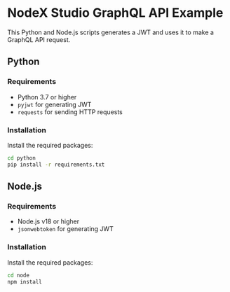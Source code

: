 # NodeX Studio GraphQL API Example

This Python and Node.js scripts generates a JWT and uses it to make a GraphQL API request.

## Python

### Requirements

- Python 3.7 or higher
- `pyjwt` for generating JWT
- `requests` for sending HTTP requests

### Installation

Install the required packages:

```bash
cd python
pip install -r requirements.txt
```

## Node.js

### Requirements
- Node.js v18 or higher
- `jsonwebtoken` for generating JWT

### Installation

Install the required packages:

```bash
cd node
npm install
```
